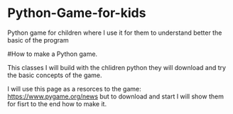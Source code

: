 # Python-Game-for-kids
Python game for children where I use it for them to understand better the basic of the program

#How to make a Python game.

This classes I will build with the chlidren python they will download and try the basic concepts of the game.

I will use this page as a resorces to the game: https://www.pygame.org/news
but to download and start I will show them for fisrt to the end how to make it.
